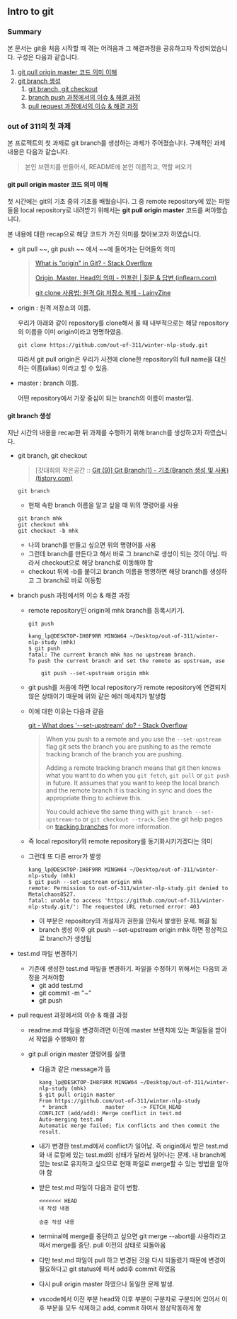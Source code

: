 ## Intro to git 



### Summary

본 문서는 git을 처음 시작할 때 겪는 어려움과 그 해결과정을 공유하고자 작성되었습니다. 구성은 다음과 같습니다.

1) [git pull origin master 코드 의미 이해](#understanding_git)
2) [git branch 생성](#make_branch)
   1) [git branch, git checkout](#sub_mg_a)
   2) [branch push 과정에서의 이슈 & 해결 과정](#sub_mg_b)
   3) [pull request 과정에서의 이슈 & 해결 과정](#sub_mg_c)

 

### out of 311의 첫 과제

본 프로젝트의 첫 과제로 git branch를 생성하는 과제가 주어졌습니다. 구체적인 과제 내용은 다음과 같습니다.

>  본인 브랜치를 만들어서, README에 본인 이름적고, 역할 써오기



#### git pull origin master 코드 의미 이해

첫 시간에는 git의 기초 중의 기초를 배웠습니다. 그 중 remote repository에 있는 파일들을 local repository로 내려받기 위해서는 **git pull origin master** 코드를 써야했습니다.

본 내용에 대한 recap으로 해당 코드가 가진 의미를 찾아보고자 하였습니다.

- git pull ~~, git push ~~ 에서 ~~에 들어가는 단어들의 의미

  > [What is "origin" in Git? - Stack Overflow](https://stackoverflow.com/questions/9529497/what-is-origin-in-git)
  >
  > [Origin, Master, Head의 의미 - 인프런 | 질문 & 답변 (inflearn.com)](https://www.inflearn.com/questions/27696)
  >
  > [git clone 사용법: 원격 Git 저장소 복제 - LainyZine](https://www.lainyzine.com/ko/article/git-clone-command/)

- origin : 원격 저장소의 이름. 

  우리가 아래와 같이 repository를 clone해서 올 때 내부적으로는 해당 repository의 이름을 이미 origin이라고 명명하였음.

  ```
  git clone https://github.com/out-of-311/winter-nlp-study.git
  ```

  따라서 git pull origin은 우리가 사전에 clone한 repository의 full name을 대신하는 이름(alias) 이라고 할 수 있음.

- master : branch 이름.

  어떤 repository에서 가장 중심이 되는 branch의 이름이 master임. 



#### git branch 생성

지난 시간의 내용을 recap한 뒤 과제를 수행하기 위해 branch를 생성하고자 하였습니다. 

- git branch, git checkout

  > [갓대희의 작은공간 :: [Git (9)\] Git Branch(1) - 기초(Branch 생성 및 사용) (tistory.com)](https://goddaehee.tistory.com/274)

  ```
  git branch
  ```

  - 현재 속한 branch 이름을 알고 싶을 때 위의 명령어를 사용

  ``` 
  git branch mhk
  git checkout mhk
  git checkout -b mhk
  ```

  - 나의 branch를 만들고 싶으면 위의 명령어를 사용
  - 그런데 branch를 만든다고 해서 바로 그 branch로 생성이 되는 것이 아님. 따라서 checkout으로 해당 branch로 이동해야 함
  - checkout 뒤에 -b를 붙이고 branch 이름을 명명하면 해당 branch를 생성하고 그 branch로 바로 이동함

- branch push 과정에서의 이슈 & 해결 과정

  - remote repository인 origin에 mhk branch를 등록시키기. 

    ```
    git push
    
    kang_lp@DESKTOP-IH8F9RR MINGW64 ~/Desktop/out-of-311/winter-nlp-study (mhk)
    $ git push
    fatal: The current branch mhk has no upstream branch.
    To push the current branch and set the remote as upstream, use
    
        git push --set-upstream origin mhk
    ```

  - git push를 처음에 하면 local repository가 remote repository에 연결되지 않은 상태이기 때문에 위와 같은 에러 메세지가 발생함

  - 이에 대한 이유는 다음과 같음

    [git - What does '--set-upstream' do? - Stack Overflow](https://stackoverflow.com/questions/18031946/what-does-set-upstream-do)

    > When you push to a remote and you use the `--set-upstream` flag git sets the branch you are pushing to as the remote tracking branch of the branch you are pushing.
    >
    > Adding a remote tracking branch means that git then knows what you want to do when you `git fetch`, `git pull` or `git push` in future. It assumes that you want to keep the local branch and the remote branch it is tracking in sync and does the appropriate thing to achieve this.
    >
    > You could achieve the same thing with `git branch --set-upstream-to` or `git checkout --track`. See the git help pages on [tracking branches](http://git-scm.com/book/en/Git-Branching-Remote-Branches#Tracking-Branches) for more information.

  - 즉 local repository와 remote repository를 동기화시키기겠다는 의미

  - 그런데 또 다른 error가 발생

    ```
    kang_lp@DESKTOP-IH8F9RR MINGW64 ~/Desktop/out-of-311/winter-nlp-study (mhk)
    $ git push --set-upstream origin mhk
    remote: Permission to out-of-311/winter-nlp-study.git denied to Metalchaos8527.
    fatal: unable to access 'https://github.com/out-of-311/winter-nlp-study.git/': The requested URL returned error: 403
    ```

    - 이 부분은 repository의 개설자가 권한을 안줘서 발생한 문제. 해결 됨 
    - branch 생성 이후 git push --set-upstream origin mhk 하면 정상적으로 branch가 생성됨

- test.md 파일 변경하기

  - 기존에 생성한 test.md 파일을 변경하기. 파일을 수정하기 위해서는 다음의 과정을 거쳐야함
    - git add test.md
    - git commit -m "~"
    - git push

- pull request 과정에서의 이슈 & 해결 과정

  - readme.md 파일을 변경하려면 이전에 master 브랜치에 있는 파일들을 받아서 작업을 수행해야 함

  - git pull origin master 명령어를 실행

    - 다음과 같은  message가 뜸

      ```
      kang_lp@DESKTOP-IH8F9RR MINGW64 ~/Desktop/out-of-311/winter-nlp-study (mhk)
      $ git pull origin master
      From https://github.com/out-of-311/winter-nlp-study
       * branch            master     -> FETCH_HEAD
      CONFLICT (add/add): Merge conflict in test.md
      Auto-merging test.md
      Automatic merge failed; fix conflicts and then commit the result.
      ```

    - 내가 변경한 test.md에서 conflict가 일어남. 즉  origin에서 받은 test.md와 내 로컬에 있는 test.md의 상태가 달라서 일어나는 문제. 내 branch에 있는 test로 유지하고 싶으므로 현재 파일로 merge할 수 있는 방법을 알아야 함

    - 받은 test.md 파일이 다음과 같이 변함. 

      ```
      <<<<<<< HEAD
      내 작성 내용
      
      승준 작성 내용
      ```

    - terminal에 merge를 중단하고 싶으면 git merge --abort를 사용하라고 떠서 merge를 중단. pull 이전의 상태로 되돌아옴

    - 다만 test.md 파일이 pull 하고 변경된 것을 다시 되돌렸기 때문에 변경이 필요하다고 git status에 떠서 add후 commit 하였음

    - 다시 pull origin master 하였으나 동일한 문제 발생.

    - vscode에서 이전 부분 head와 이후 부분이 구분자로 구분되어 있어서 이후 부분을 모두 삭제하고 add, commit 하여서 정상작동하게 함